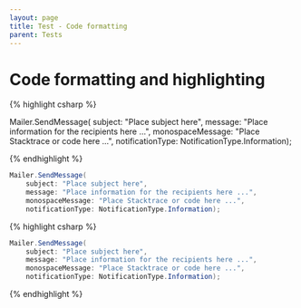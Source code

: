 ```yaml
---
layout: page
title: Test - Code formatting
parent: Tests
---
```


# Code formatting and highlighting

{% highlight csharp %} 

Mailer.SendMessage(
	subject: "Place subject here",
	message: "Place information for the recipients here ...",
	monospaceMessage: "Place Stacktrace or code here ...",
	notificationType: NotificationType.Information);

{% endhighlight %}


```csharp
Mailer.SendMessage(
	subject: "Place subject here",
	message: "Place information for the recipients here ...",
	monospaceMessage: "Place Stacktrace or code here ...",
	notificationType: NotificationType.Information);
```

{% highlight csharp %} 

```csharp
Mailer.SendMessage(
	subject: "Place subject here",
	message: "Place information for the recipients here ...",
	monospaceMessage: "Place Stacktrace or code here ...",
	notificationType: NotificationType.Information);
```

{% endhighlight %}
